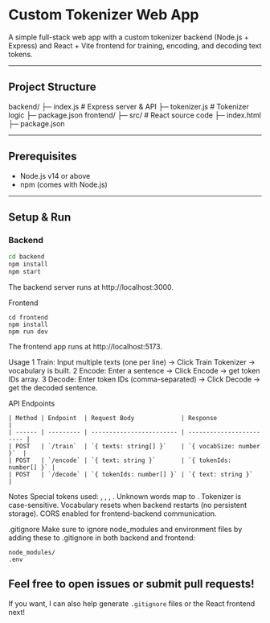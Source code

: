 # Custom Tokenizer Web App

A simple full-stack web app with a custom tokenizer backend (Node.js + Express) and React + Vite frontend for training, encoding, and decoding text tokens.

---

## Project Structure

backend/
├─ index.js # Express server & API
├─ tokenizer.js # Tokenizer logic
├─ package.json
frontend/
├─ src/ # React source code
├─ index.html
├─ package.json




---

## Prerequisites

- Node.js v14 or above  
- npm (comes with Node.js)  

---

## Setup & Run

### Backend

```bash
cd backend
npm install
npm start
```


The backend server runs at http://localhost:3000.

Frontend
```
cd frontend
npm install
npm run dev
```
The frontend app runs at http://localhost:5173.

Usage
1 Train: Input multiple texts (one per line) → Click Train Tokenizer → vocabulary is built.
2 Encode: Enter a sentence → Click Encode → get token IDs array.
3 Decode: Enter token IDs (comma-separated) → Click Decode → get the decoded sentence.


API Endpoints
```
| Method | Endpoint  | Request Body             | Response                 |
| ------ | --------- | ------------------------ | ------------------------ |
| POST   | `/train`  | `{ texts: string[] }`    | `{ vocabSize: number }`  |
| POST   | `/encode` | `{ text: string }`       | `{ tokenIds: number[] }` |
| POST   | `/decode` | `{ tokenIds: number[] }` | `{ text: string }`       |
```

Notes
Special tokens used: <PAD>, <UNK>, <BOS>, <EOS>.
Unknown words map to <UNK>.
Tokenizer is case-sensitive.
Vocabulary resets when backend restarts (no persistent storage).
CORS enabled for frontend-backend communication.


.gitignore
Make sure to ignore node_modules and environment files by adding these to .gitignore in both backend and frontend:
```
node_modules/
.env
```


Feel free to open issues or submit pull requests!
---

If you want, I can also help generate `.gitignore` files or the React frontend next!






